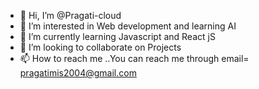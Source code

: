 - 👋 Hi, I’m @Pragati-cloud
- 👀 I’m interested in Web development and learning AI
- 🌱 I’m currently learning Javascript and React jS
- 💞️ I’m looking to collaborate on Projects 
- 📫 How to reach me ..You can reach me through email= pragatimis2004@gmail.com

<!---
Pragati-cloud/Pragati-cloud is a ✨ special ✨ repository because its `README.md` (this file) appears on your GitHub profile.
You can click the Preview link to take a look at your changes.
--->
